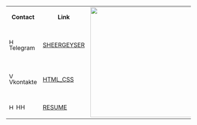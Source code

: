 <table>
    <tr>
        <td align='center'><strong>Contact</strong></td>
        <td align='center'><strong>Link</strong></td>
        <td rowspan="4"><a href='https://www.youtube.com/watch?v=dQw4w9WgXcQ'><img style="height: 300px;" src="https://v.3bir.net/3bir/web/9or/tr7eb/68.gif" /></a></td>
    </tr>
    <tr>
<td><img src="https://web.telegram.org/favicon.ico" alt="HH_LOGO" width="15"> Telegram</td>
<td><a href="https://t.me/SheerGeyser">SHEERGEYSER</a></td>
</tr>
    <tr>
<td><img src="https://vk.com/images/icons/favicons/fav_logo.ico" alt="VK_LOGO" width="15"> Vkontakte</td>
<td><a href="https://vk.com/html_css">HTML_CSS</a></td>
</tr>
<tr>
<td><img src="https://i.hh.ru/favicons/70x70.png" alt="HH_LOGO" width="15"> HH</td>
<td><a href="https://ekaterinburg.hh.ru/resume/671768dcff0781f85a0039ed1f424e6b614e67">RESUME</a></td>
</tr>
</table>
